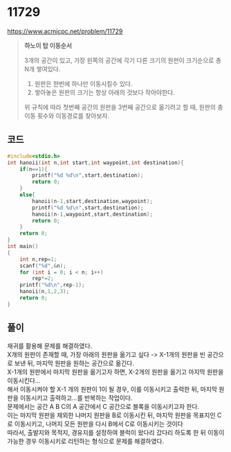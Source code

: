 # 11729
https://www.acmicpc.net/problem/11729
> **<p>하노이 탑 이동순서<p>**
> 3개의 공간이 있고, 가장 왼쪽의 공간에 각기 다른 크기의 원판이 크기순으로 총 N개 쌓여있다.
> 1. 원판은 한번에 하나만 이동시킬수 있다.<br>
> 2. 쌓아놓은 원판의 크기는 항상 아래의 것보다 작아야한다.
> 
> 위 규칙에 따라 첫번째 공간의 원판을 3번째 공간으로 옮기려고 할 때, 원판의 총 이동 횟수와 이동경로를 찾아보자.<br>

## 코드
```c
#include<stdio.h>
int hanoii(int n,int start,int waypoint,int destination){
    if(n==1){
        printf("%d %d\n",start,destination);
        return 0;
    }
    else{
        hanoii(n-1,start,destination,waypoint);
        printf("%d %d\n",start,destination);
        hanoii(n-1,waypoint,start,destination);
        return 0;
    }
    return 0;
}
int main()
{
    int n,rep=1;
    scanf("%d",&n);
    for (int i = 0; i < n; i++)
        rep*=2;
    printf("%d\n",rep-1);
    hanoii(n,1,2,3);
    return 0;
}
```

## 풀이
재귀를 활용해 문제를 해결하였다.<br>
X개의 원판이 존재할 때, 가장 아래의 원판을 옮기고 싶다 -> X-1개의 원판을 빈 공간으로 보낸 뒤, 마지막 원판을 원하는 공간으로 옮긴다.<br>
X-1개의 원판에서 마지막 원판을 옮기고자 하면, X-2개의 원판을 옮기고 마지막 원판을 이동시킨다...<br>
해서 이동시켜야 할 X-1 개의 원판이 1이 될 경우, 이를 이동시키고 출력한 뒤, 마지막 원판을 이동시키고 출력하고...를 반복하는 작업이다.<br>
문제에서는 공간 A B C의 A 공간에서 C 공간으로 블록을 이동시키고자 한다. <br>
이는 마지막 원판을 제외한 나머지 원판을 B로 이동시킨 뒤, 마지막 원판을 목표지인 C로 이동시키고, 나머지 모든 원판을 다시 B에서 C로 이동시키는 것이다<br>
따라서, 출발지와 목적지, 경유지를 설정하여 블럭이 왔다리 갔다리 하도록 한 뒤 이동이 가능한 경우 이동시키로 리턴하는 형식으로 문제를 해결하였다.<br>